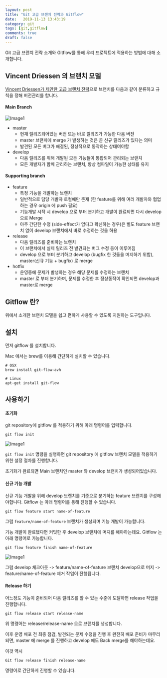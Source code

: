 ```yaml
---
layout: post
title: "Git 고급 브랜치 전략과 Gitflow"
date:   2019-11-13 13:43:19
category: git
tags: [git,gitflow]
comments: true
draft: false
---
```

Git 고급 브랜치 전략 소개와 Gitflow를 통해 우리 프로젝트에 적용하는 방법에 대해 소개합니다.
<!--more-->

## Vincent Driessen 의 브랜치 모델
[Vincent Driessen가 제안한 고급 브랜치 전략](https://nvie.com/posts/a-successful-git-branching-model/)으로 브랜치를 다음과 같이 분류하고 규칙을 정해 버전관리를 합니다.

#### Main Branch
![Image1](./images/2019-11-14-reference-of-gitflow/2.png)

- master
	- 현재 릴리즈되어있는 버전 또는 바로 릴리즈가 가능한 다음 버전
	- master 브랜치에 merge 가 발생하는 것은 곧 신규 릴리즈가 있다는 의미
	- 발견된 모든 버그가 해결된, 정상적으로 동작하는 상태여야함
- develop
	- 다음 릴리즈를 위해 개발된 모든 기능들이 통합되어 관리되는 브랜치
	-  모든 개발자가 함께 관리하는 브랜치, 항상 컴파일이 가능한 상태를 유지

#### Supporting branch 
- feature
	- 특정 기능을 개발하는 브랜치
	- 일반적으로 담당 개발자 로컬에만 존재 (한 feature를 위해 여러 개발자와 협업하는 경우 origin 에 push 필요)
	- 기능개발 시작 시 develop 으로 부터 분기하고 개발이 완료되면 다시 develop 으로 Merge
	- 아주 간단한 수정 (side-effect가 없다고 확신하는 경우)은 별도 feature 브랜치 없이 develop 브랜치에서 바로 수정하는 것을 허용
- release
	- 다음 릴리즈를 준비하는 브랜치
	- 이 브랜치에서 실제 릴리즈 전 발견되는 버그 수정 등이 이루어짐
	- develop 으로 부터 분기하고 develop (bugfix 한 것들을 머지하기 위함), master(신규 기능 + bugfix) 로 merge
- hotfix
	- 운영중에 문제가 발생하는 경우 해당 문제를 수정하는 브랜치
	- master 로 부터 분기하며, 문제를 수정한 후 정상동작이 확인되면 develop과 master로 merge

## Gitflow 란?
위에서 소개한 브랜치 모델을 쉽고 편하게 사용할 수 있도록 지원하는 도구입니다.

## 설치
먼저 gitflow 를 설치합니다.

Mac 에서는 brew를 이용해 간단하게 설치할 수 있습니다.

```
# OSX
brew install git-flow-avh

# Linux
apt-get install git-flow
```

## 사용하기
#### 초기화
git repository에 gitflow 를 적용하기 위해 아래 명령어를 입력합니다.

```
git flow init
```

![Image1](./images/2019-11-14-reference-of-gitflow/1.png)

`git flow init` 명령을 실행하면 git repository 에 gitflow 브랜치 모델을 적용하기 위한 설정 절차를 진행합니다.

초기화가 완료되면 Main 브랜치인 master 와 develop 브랜치가 생성되어있습니다.

#### 신규 기능 개발
신규 기능 개발을 위해 develop 브랜치를 기준으로 분기하는 feature 브랜치를 구성해야합니다.
Gitflow 는 아래 명령어를 통해 진행할 수 있습니다.

```
git flow feature start name-of-feature
```
그럼 `feature/name-of-feature` 브랜치가 생성되며 기능 개발이 가능합니다.

기능 개발이 완료됐다면 커밋한 후 develop 브랜치에 머지를 해야하는데요.
Gitflow 는 아래 명령어로 가능합니다.

```
git flow feature finish name-of-feature
```

![Image1](./images/2019-11-14-reference-of-gitflow/3.png)

그럼 develop 체크아웃 -> feature/name-of-feature 브랜치 develop으로 머지 ->  feature/name-of-feature 제거 작업이 진행됩니다.

#### Release 하기
어느정도 기능이 준비되어 다음 릴리즈를 할 수 있는 수준에 도달하면 release 작업을 진행합니다.

```
git flow release start release-name
```

위 명령어는 release/release-name 으로 브랜치를 생성합니다.

이후 운영 배포 전 최종 점검, 발견되는 문제 수정을 진행 후 완전히 배포 준비가 마무리되면, master 에 merge 를 진행하고 develop 에도 Back merge를 해야하는데요.

이것 역시

```
Git flow release finish release-name 
```


명령어로 간단하게 진행할 수 있습니다.